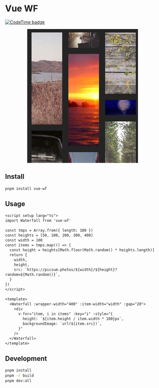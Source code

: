# Vue WF

[![CodeTime badge](https://img.shields.io/endpoint?style=social&url=https%3A%2F%2Fapi.codetime.dev%2Fshield%3Fid%3D2%26project%3Dvue-wf%26in%3D0)](https://codetime.dev)

<p align="center" style="overflow: hidden; border-radius:">
  <img src="docs/example.png">
</p>

## Install

```bash
pnpm install vue-wf
```

## Usage

```vue
<script setup lang="ts">
import Waterfall from 'vue-wf'

const tmps = Array.from({ length: 100 })
const heights = [50, 100, 200, 300, 400]
const width = 100
const items = tmps.map(() => {
  const height = heights[Math.floor(Math.random() * heights.length)]
  return {
    width,
    height,
    src: `https://picsum.photos/${width}/${height}?random=${Math.random()}`,
  }
})
</script>

<template>
  <Waterfall :wrapper-width="400" :item-width="width" :gap="20">
    <div
      v-for="item, i in items" :key="i" :style="{
        height: `${item.height / item.width * 100}px`,
        backgroundImage: `url(${item.src})`,
      }"
    />
  </Waterfall>
</template>
```

## Development

```bash
pnpm install
pnpm -r build
pnpm dev:all
```
